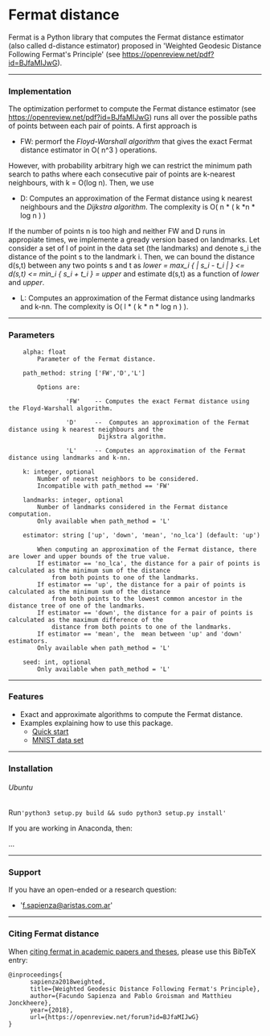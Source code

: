 # Fermat distance

Fermat is a Python library that computes the Fermat distance estimator (also called d-distance estimator) proposed in 'Weighted Geodesic Distance Following Fermat's Principle' (see https://openreview.net/pdf?id=BJfaMIJwG).

---
### Implementation

The optimization performet to compute the Fermat distance estimator (see https://openreview.net/pdf?id=BJfaMIJwG) runs all over the possible paths of points between each pair of points. A first approach is

   * FW: permorf the _Floyd-Warshall algorithm_ that gives the exact Fermat distance estimator in O( n^3 ) operations.
   
However, with probability arbitrary high we can restrict the minimum path search to paths where each consecutive pair of points are k-nearest neighbours, with k = O(log n). Then, we use
   
   * D: Computes an approximation of the Fermat distance using k nearest neighbours and the _Dijkstra algorithm_. The complexity is O( n * ( k *n * log n ) )

If the number of points n is too high and neither FW and D runs in appropiate times, we implemente a gready version based on  landmarks. Let consider a set of l of point in the data set (the landmarks) and denote s_i the distance of the point s to the landmark i. Then, we can bound the distance d(s,t) between any two points s and t as
   _lower = max_i { | s_i - t_i | } <= d(s,t) <= min_i { s_i + t_i } = upper_
and estimate d(s,t) as a function of _lower_ and _upper_.


   * L: Computes an approximation of the Fermat distance using landmarks and k-nn. The complexity is O( l * ( k * n * log n ) ).

---
### Parameters

        alpha: float
            Parameter of the Fermat distance.
            
        path_method: string ['FW','D','L']
        
            Options are:

                    'FW'    -- Computes the exact Fermat distance using the Floyd-Warshall algorithm. 

                    'D'     --  Computes an approximation of the Fermat distance using k nearest neighbours and the
                             Dijkstra algorithm. 

                    'L'     -- Computes an approximation of the Fermat distance using landmarks and k-nn.

        k: integer, optional
            Number of nearest neighbors to be considered.
            Incompatible with path_method == 'FW'

        landmarks: integer, optional
            Number of landmarks considered in the Fermat distance computation.
            Only available when path_method = 'L'

        estimator: string ['up', 'down', 'mean', 'no_lca'] (default: 'up')
        
            When computing an approximation of the Fermat distance, there are lower and upper bounds of the true value.
            If estimator == 'no_lca', the distance for a pair of points is calculated as the minimum sum of the distance
                from both points to one of the landmarks.
            If estimator == 'up', the distance for a pair of points is calculated as the minimum sum of the distance
                from both points to the lowest common ancestor in the distance tree of one of the landmarks.
            If estimator == 'down', the distance for a pair of points is calculated as the maximum difference of the
                distance from both points to one of the landmarks.
            If estimator == 'mean', the  mean between 'up' and 'down' estimators.
            Only available when path_method = 'L'

        seed: int, optional
            Only available when path_method = 'L'

---
### Features

- Exact and approximate algorithms to compute the Fermat distance.
- Examples explaining how to use this package.
    * [Quick start] 
    * [MNIST data set]

---
### Installation

###### Ubuntu

Run`'python3 setup.py build && sudo python3 setup.py install'`

If you are working in Anaconda, then:

...

---
### Support

If you have an open-ended or a research question:
-  'f.sapienza@aristas.com.ar'

---
### Citing Fermat distance

When [citing fermat in academic papers and theses], please use this
BibTeX entry:

    @inproceedings{
          sapienza2018weighted,
          title={Weighted Geodesic Distance Following Fermat's Principle},
          author={Facundo Sapienza and Pablo Groisman and Matthieu Jonckheere},
          year={2018},
          url={https://openreview.net/forum?id=BJfaMIJwG}
    }

[Quick start]:https://github.com/facusapienza21/Fermat-distance/tree/master/examples
[citing fermat in academic papers and theses]:https://scholar.google.com/citations?user=yWj-T4oAAAAJ&hl=en#d=gs_md_cita-d&p=&u=%2Fcitations%3Fview_op%3Dview_citation%26hl%3Den%26user%3DyWj-T4oAAAAJ%26citation_for_view%3DyWj-T4oAAAAJ%3Au5HHmVD_uO8C%26tzom%3D180
[MNIST data set]: https://github.com/facusapienza21/Fermat-distance/blob/master/examples/MNIST_example.ipynb
